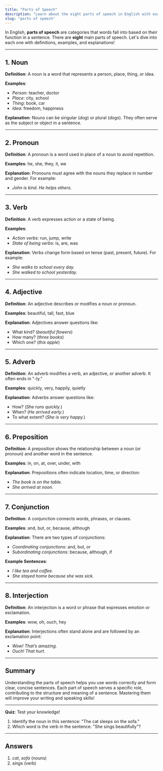 ```yaml
---
title: "Parts of Speech"
description: "Learn about the eight parts of speech in English with examples and explanations."
slug: "parts of speech"
---
```


In English, **parts of speech** are categories that words fall into based on their function in a sentence. There are **eight** main parts of speech. Let's dive into each one with definitions, examples, and explanations!

---

## 1. Noun

**Definition**: A noun is a word that represents a person, place, thing, or idea.

**Examples**: 
- *Person*: teacher, doctor
- *Place*: city, school
- *Thing*: book, car
- *Idea*: freedom, happiness

**Explanation**: Nouns can be singular (*dog*) or plural (*dogs*). They often serve as the subject or object in a sentence.

---

## 2. Pronoun

**Definition**: A pronoun is a word used in place of a noun to avoid repetition.

**Examples**: he, she, they, it, we

**Explanation**: Pronouns must agree with the nouns they replace in number and gender. For example:
- *John is kind. He helps others.*
  
---

## 3. Verb

**Definition**: A verb expresses action or a state of being.

**Examples**: 
- *Action verbs*: run, jump, write
- *State of being verbs*: is, are, was

**Explanation**: Verbs change form based on tense (past, present, future). For example:
- *She walks to school every day.*
- *She walked to school yesterday.*

---

## 4. Adjective

**Definition**: An adjective describes or modifies a noun or pronoun.

**Examples**: beautiful, tall, fast, blue

**Explanation**: Adjectives answer questions like:
- What kind? (*beautiful flowers*)
- How many? (*three books*)
- Which one? (*this apple*)

---

## 5. Adverb

**Definition**: An adverb modifies a verb, an adjective, or another adverb. It often ends in "-ly."

**Examples**: quickly, very, happily, quietly

**Explanation**: Adverbs answer questions like:
- How? (*She runs quickly.*)
- When? (*He arrived early.*)
- To what extent? (*She is very happy.*)

---

## 6. Preposition

**Definition**: A preposition shows the relationship between a noun (or pronoun) and another word in the sentence.

**Examples**: in, on, at, over, under, with

**Explanation**: Prepositions often indicate location, time, or direction:
- *The book is on the table.*
- *She arrived at noon.*

---

## 7. Conjunction

**Definition**: A conjunction connects words, phrases, or clauses.

**Examples**: and, but, or, because, although

**Explanation**: There are two types of conjunctions:
- *Coordinating conjunctions*: and, but, or
- *Subordinating conjunctions*: because, although, if

**Example Sentences**:
- *I like tea and coffee.*
- *She stayed home because she was sick.*

---

## 8. Interjection

**Definition**: An interjection is a word or phrase that expresses emotion or exclamation.

**Examples**: wow, oh, ouch, hey

**Explanation**: Interjections often stand alone and are followed by an exclamation point:
- *Wow! That’s amazing.*
- *Ouch! That hurt.*

---

## Summary

Understanding the parts of speech helps you use words correctly and form clear, concise sentences. Each part of speech serves a specific role, contributing to the structure and meaning of a sentence. Mastering them will improve your writing and speaking skills!

---

**Quiz**: Test your knowledge!
1. Identify the noun in this sentence: "The cat sleeps on the sofa."
2. Which word is the verb in the sentence: "She sings beautifully"?

---

## Answers
1. *cat*, *sofa* (nouns)
2. *sings* (verb)
